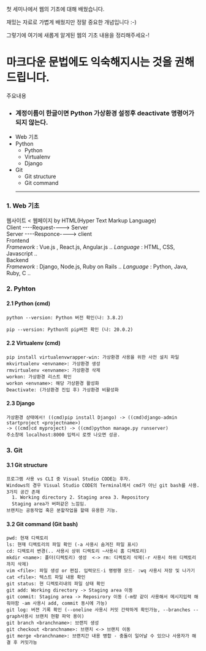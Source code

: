첫 세미나에서 웹의 기초에 대해 배웠습니다.

재밌는 자료로 가볍게 배웠지만 정말 중요한 개념입니다 :-)

그렇기에 여기에 새롭게 알게된 웹의 기초 내용을 정리해주세요-!

마크다운 문법에도 익숙해지시는 것을 권해드립니다.
================================================================
주요내용

+ <h3>계정이름이 한글이면 Python 가상환경 설정후 deactivate 명령어가 되지 않는다.</h3>
+ Web 기초
+ Python
  * Python
  * Virtualenv
  * Django
+ Git
  * Git structure
  * Git command
  <hr/>
<h3>1. Web 기초<br></h3>
  <p>웹사이트 < 웹페이지 by HTML(Hyper Text Markup Language)<br>
  Client ----Request----> Server<br>
  Server ----Responce----> client<br>   
  Frontend<br>
  <em>Framework</em> : Vue.js , React.js, Angular.js .. <em>Language</em> : HTML, CSS, Javascript ..<br>
  Backend<br>
  <em>Framework</em> : Django, Node.js, Ruby on Rails .. <em>Language</em> : Python, Java, Ruby, C ..
  </p>
  
<h3>2. Pyhton</h3>

  <h4>2.1 Python (cmd)</h4>
  
    python --version: Python 버전 확인(나: 3.8.2)
    
    pip --version: Python의 pip버전 확인 (나: 20.0.2)
    
  <h4>2.2 Virtualenv (cmd)</h4>
  
    pip install virtualenvwrapper-win: 가상환경 사용을 위한 사전 설치 파일
    mkvirtualenv <envname>: 가상환경 생성
    rmvirtualenv <envname>: 가상환경 삭제
    workon: 가상환경 리스트 확인
    workon <envname>: 해당 가상환경 활성화
    Deactivate: (가상환경 진입 후) 가상환경 비활성화
    
  <h4>2.3 Django</h4>
  
    가상환경 상태에서! ((cmd)pip install Django) -> ((cmd)django-admin startproject <projectname>)
    -> ((cmd)cd myproject) -> ((cmd)python manage.py runserver)
    주소창에 localhost:8000 입력시 로켓 나오면 성공.
  
<h3>3. Git</h3>

  <h4>3.1 Git structure</h4>
  
    프로그램 사용 vs CLI 중 Visual Studio CODE는 후자.
    Windows의 경우 Visual Studio CODE의 Terminal에서 cmd가 아닌 git bash를 사용.
    3가지 공간 존재
      1. Working directory 2. Staging area 3. Repository
      Staging area가 버퍼같은 느낌임.
    브랜치는 공동작업 혹은 분할작업을 할때 유용한 기능.
  <h4>3.2 Git command (Git bash)</h4>
  
    pwd: 현재 디렉토리
    ls: 현재 디렉토리의 파일 확인 (-a 사용시 숨겨진 파일 표시)
    cd: 디렉토리 변경(.. 사용시 상위 디렉토리 ~사용시 홈 디렉토리)
    mkdir <name>: 폴더(디렉토리) 생성  <-> rm: 디렉토리 삭제(-r 사용시 하위 디렉토리까지 삭제)
    vim <file>: 파일 생성 or 편집. 입력모드-i 명령행 모드- :wq 사용시 저장 및 나가기
    cat <file>: 텍스트 파일 내용 확인
    git status: 현 디렉토리내의 파일 상태 확인
    git add: Working directory -> Staging area 이동
    git commit: Staging area -> Reposirory 이동 (-m랑 같이 사용해서 메시지입력 해줘야함 -am 사용시 add, commit 동시에 가능)
    git log: 버젼 기록 확인 (--oneline 사용시 커밋 간략하게 확인가능, --branches --graph사용시 브랜치 현황 파악 용이)
    git branch <branchname>: 브랜치 생성
    git checkout <branchname>: 브랜치 <-> 브랜치 이동
    git merge <branchname>: 브랜치간 내용 병합 - 충돌이 일어날 수 있으나 사용자가 해결 후 커밋가능
    
    
    
    
    
